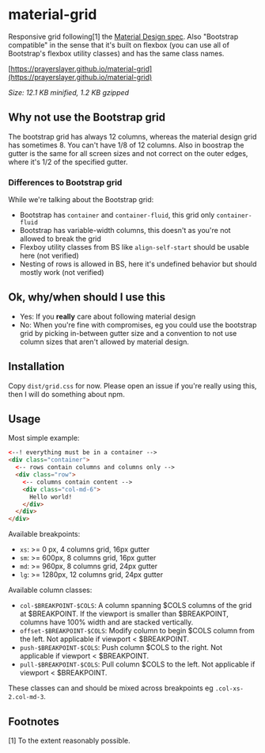 # material-grid

Responsive grid following[1] the [Material Design spec](https://material.io/guidelines/layout/responsive-ui.html). Also "Bootstrap compatible" in the sense that it's built on flexbox (you can use all of Bootstrap's flexbox utility classes) and has the same class names.

[https://prayerslayer.github.io/material-grid](https://prayerslayer.github.io/material-grid)

*Size: 12.1 KB minified, 1.2 KB gzipped*

## Why not use the Bootstrap grid

The bootstrap grid has always 12 columns, whereas the material design grid has sometimes 8. You can't have 1/8 of 12 columns. Also in boostrap the gutter is the same for all screen sizes and not correct on the outer edges, where it's 1/2 of the specified gutter.

### Differences to Bootstrap grid

While we're talking about the Bootstrap grid:

* Bootstrap has `container` and `container-fluid`, this grid only `container-fluid`
* Bootstrap has variable-width columns, this doesn't as you're not allowed to break the grid
* Flexboy utility classes from BS like `align-self-start` should be usable here (not verified)
* Nesting of rows is allowed in BS, here it's undefined behavior but should mostly work (not verified)

## Ok, why/when should I use this

* Yes: If you **really** care about following material design
* No: When you're fine with compromises, eg you could use the bootstrap grid by picking in-between gutter size and a convention to not use column sizes that aren't allowed by material design.

## Installation

Copy `dist/grid.css` for now. Please open an issue if you're really using this, then I will do something about npm.

## Usage

Most simple example:

~~~ html
<--! everything must be in a container -->
<div class="container">
  <-- rows contain columns and columns only -->
  <div class="row">
    <-- columns contain content -->
    <div class="col-md-6">
      Hello world!
    </div>
  </div>
</div>
~~~

Available breakpoints:

* `xs`: >= 0 px, 4 columns grid, 16px gutter
* `sm`: >= 600px, 8 columns grid, 16px gutter
* `md`: >= 960px, 8 columns grid, 24px gutter
* `lg`: >= 1280px, 12 columns grid, 24px gutter

Available column classes:

* `col-$BREAKPOINT-$COLS`: A column spanning $COLS columns of the grid at $BREAKPOINT. If the viewport is smaller than $BREAKPOINT, columns have 100% width and are stacked vertically.
* `offset-$BREAKPOINT-$COLS`: Modify column to begin $COLS column from the left. Not applicable if viewport < $BREAKPOINT.
* `push-$BREAKPOINT-$COLS`: Push column $COLS to the right. Not applicable if viewport < $BREAKPOINT.
* `pull-$BREAKPOINT-$COLS`: Pull column $COLS to the left. Not applicable if viewport < $BREAKPOINT.

These classes can and should be mixed across breakpoints eg `.col-xs-2.col-md-3`.

## Footnotes

[1] To the extent reasonably possible.
